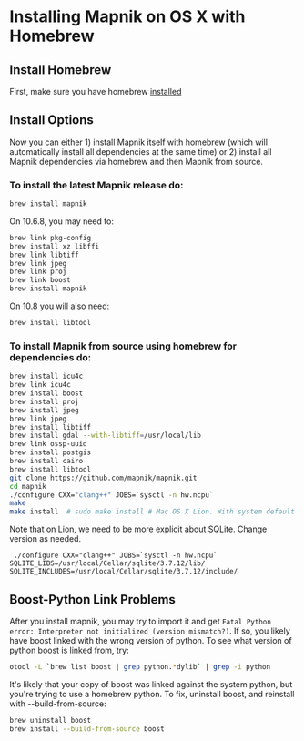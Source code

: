 # Installing Mapnik on OS X with Homebrew

## Install Homebrew

First, make sure you have homebrew [installed](http://github.com/mxcl/homebrew/wiki/installation)

## Install Options

Now you can either 1) install Mapnik itself with homebrew (which will automatically install all dependencies at the same time) or 2) install all Mapnik dependencies via homebrew and then Mapnik from source.

### To install the latest Mapnik release do:

```sh
brew install mapnik
```

On 10.6.8, you may need to:

```sh
brew link pkg-config
brew install xz libffi
brew link libtiff
brew link jpeg
brew link proj
brew link boost
brew install mapnik
```

On 10.8 you will also need:

```sh
brew install libtool
```

### To install Mapnik from source using homebrew for dependencies do:

```sh
brew install icu4c
brew link icu4c
brew install boost
brew install proj
brew install jpeg
brew link jpeg
brew install libtiff
brew install gdal --with-libtiff=/usr/local/lib
brew link ossp-uuid
brew install postgis
brew install cairo
brew install libtool
git clone https://github.com/mapnik/mapnik.git
cd mapnik
./configure CXX="clang++" JOBS=`sysctl -n hw.ncpu`
make
make install  # sudo make install # Mac OS X Lion. With system default python 2.7 
```

Note that on Lion, we need to be more explicit about SQLite.  Change version as needed.

```
 ./configure CXX="clang++" JOBS=`sysctl -n hw.ncpu` SQLITE_LIBS=/usr/local/Cellar/sqlite/3.7.12/lib/ SQLITE_INCLUDES=/usr/local/Cellar/sqlite/3.7.12/include/
```

## Boost-Python Link Problems

After you install mapnik, you may try to import it and get `Fatal Python error: Interpreter not initialized (version mismatch?)`. If so, you likely have boost linked with the wrong version of python. To see what version of python boost is linked from, try:

```sh
otool -L `brew list boost | grep python.*dylib` | grep -i python
```

It's likely that your copy of boost was linked against the system python, but you're trying to use a homebrew python. To fix, uninstall boost, and reinstall with --build-from-source:

```sh
brew uninstall boost
brew install --build-from-source boost
```